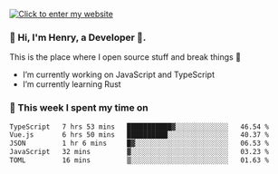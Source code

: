 [![Click to enter my website](https://github.com/zh30/zh30/assets/7930156/44b2b06d-750e-442d-a707-701903917b3b)](https://zhanghe.dev) 

### 👋 Hi, I'm Henry, a Developer 🚀.

This is the place where I open source stuff and break things :rofl:

- I’m currently working on JavaScript and TypeScript
- I’m currently learning Rust

### 💪 This week I spent my time on

<!--START_SECTION:waka-->

```txt
TypeScript   7 hrs 53 mins   ███████████▓░░░░░░░░░░░░░   46.54 %
Vue.js       6 hrs 50 mins   ██████████░░░░░░░░░░░░░░░   40.37 %
JSON         1 hr 6 mins     █▓░░░░░░░░░░░░░░░░░░░░░░░   06.53 %
JavaScript   32 mins         ▓░░░░░░░░░░░░░░░░░░░░░░░░   03.23 %
TOML         16 mins         ▒░░░░░░░░░░░░░░░░░░░░░░░░   01.63 %
```

<!--END_SECTION:waka-->
